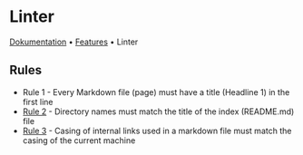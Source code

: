 # Linter

[Dokumentation](../../README.md) • [Features](../README.md) • Linter

## Rules

- Rule 1 - Every Markdown file (page) must have a title (Headline 1) in the first line
- [Rule 2](./Rule2/README.md) - Directory names must match the title of the index (README.md) file 
- [Rule 3](./Rule3/README.md) - Casing of internal links used in a markdown file must match the casing of the current machine